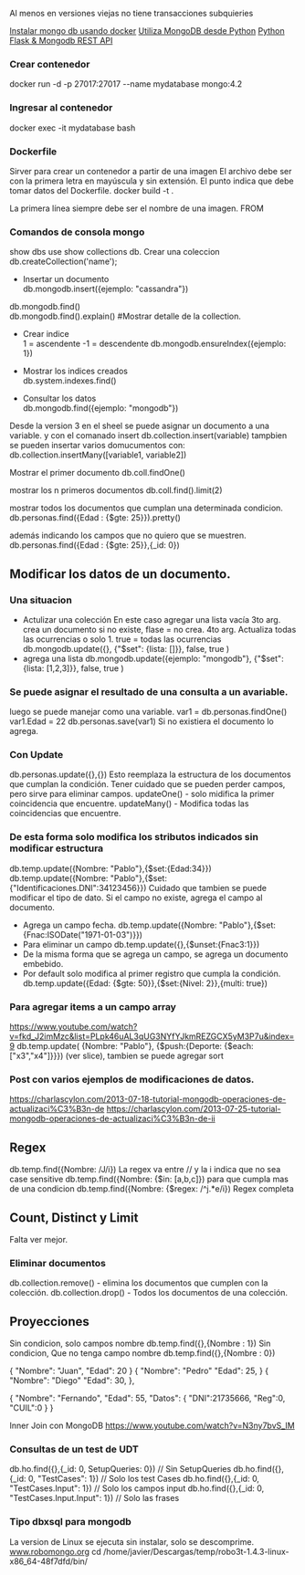 Al menos en versiones viejas no tiene
transacciones
subquieries


[Instalar mongo db usando docker](https://platzi.com/tutoriales/1533-mongodb/4930-instalar-mongo-db-usando-docker/)
[Utiliza MongoDB desde Python](https://www.youtube.com/watch?v=pJO5gKxzsco&t=764s)
[Python Flask & Mongodb REST API](https://www.youtube.com/watch?v=GsCCyN3fRoI&t=1264s)

### Crear contenedor
docker run -d -p 27017:27017 --name mydatabase mongo:4.2

### Ingresar al contenedor
docker exec -it mydatabase bash

### Dockerfile
Sirver para crear un contenedor a partir de una imagen
El archivo debe ser con la primera letra en mayúscula y sin extensión.
El punto indica que debe tomar datos del Dockerfile.
docker build -t <nombre-contenedor> .

La primera línea siempre debe ser el nombre de una imagen.
FROM <nombre-imagen>


### Comandos de consola mongo
show dbs
use <Nombre-db>
show collections
db.<Nombre-collection>
Crear una coleccion
db.createCollection('name');

- Insertar un documento  
db.mongodb.insert({ejemplo: "cassandra"}) 

db.mongodb.find()  
db.mongodb.find().explain() #Mostrar detalle de la collection.

- Crear indice  
  1 = ascendente
  -1 = descendente
db.mongodb.ensureIndex({ejemplo: 1})

- Mostrar los indices creados  
db.system.indexes.find() 

- Consultar los datos  
db.mongodb.find({ejemplo: "mongodb"})  


Desde la version 3
en el sheel se puede asignar un documento a una variable.
y con el comanado insert 
db.collection.insert(variable)
tampbien se pueden insertar varios domucumentos con:
db.collection.insertMany([variable1, variable2])

Mostrar el primer documento
db.coll.findOne()

mostrar los n primeros documentos
db.coll.find().limit(2)

mostrar todos los documentos que cumplan una determinada condicion.
db.personas.find({Edad : {$gte: 25}}).pretty()

además indicando los campos que no quiero que se muestren.
db.personas.find({Edad : {$gte: 25}},{_id: 0})

## Modificar los datos de un documento.

### Una situacion
- Actulizar una colección
  En este caso agregar una lista vacía
  3to arg. crea un documento si no existe, flase = no crea.
  4to arg. Actualiza todas las ocurrencias o solo 1. true = todas las ocurrencias
db.mongodb.update({}, {"$set": {lista: []}}, false, true )
- agrega una lista
db.mongodb.update({ejemplo: "mongodb"}, {"$set": {lista: [1,2,3]}}, false, true )

### Se puede asignar el resultado de una consulta a un avariable.
luego se puede manejar como una variable.
var1 = db.personas.findOne()
var1.Edad = 22
db.personas.save(var1)
Si no existiera el documento lo agrega.
### Con Update
db.personas.update({<condicion>},{<campos>})
Esto reemplaza la estructura de los documentos que cumplan la condición.
Tener cuidado que se pueden perder campos, pero sirve para eliminar campos.
updateOne() - solo midifica la primer coincidencia que encuentre.
updateMany() - Modifica todas las coincidencias que encuentre.
### De esta forma solo modifica los stributos indicados sin modificar estructura
db.temp.update({Nombre: "Pablo"},{$set:{Edad:34}})
db.temp.update({Nombre: "Pablo"},{$set:{"Identificaciones.DNI":34123456}})
Cuidado que tambien se puede modificar el tipo de dato.
Si el campo no existe, agrega el campo al documento.
- Agrega un campo fecha.
db.temp.update({Nombre: "Pablo"},{$set:{Fnac:ISODate("1971-01-03")}})
- Para eliminar un campo
db.temp.update({},{$unset:{Fnac3:1}})
- De la misma forma que se agrega un campo, se agrega un documento embebido.
- Por default solo modifica al primer registro que cumpla la condición.
db.temp.update({Edad: {$gte: 50}},{$set:{Nivel: 2}},{multi: true})
### Para agregar items a un campo array
https://www.youtube.com/watch?v=fkd_J2imMzc&list=PLpk46uAL3qUG3NYfYJkmREZGCX5yM3P7u&index=9
db.temp.update(
    {Nombre: "Pablo"},
        {$push:{Deporte: 
            {$each:["x3","x4"]}}})
(ver slice), tambien se puede agregar sort

### Post con varios ejemplos de modificaciones de datos.
https://charlascylon.com/2013-07-18-tutorial-mongodb-operaciones-de-actualizaci%C3%B3n-de
https://charlascylon.com/2013-07-25-tutorial-mongodb-operaciones-de-actualizaci%C3%B3n-de-ii

## Regex
db.temp.find({Nombre: /J/i})
La regex va entre // y la i indica que no sea case sensitive
db.temp.find({Nombre: {$in: [a,b,c]})
para que cumpla mas de una condicion
db.temp.find({Nombre: {$regex: /^j.*e/i})
Regex completa

## Count, Distinct y Limit
Falta ver mejor.




### Eliminar documentos
db.collection.remove() - elimina los documentos que cumplen con la colección.
db.collection.drop() - Todos los documentos de una colección.

## Proyecciones
Sin condicion, solo campos nombre
db.temp.find({},{Nombre : 1})
Sin condicion, Que no tenga campo nombre
db.temp.find({},{Nombre : 0})



{
  "Nombre": "Juan",
  "Edad": 20
}
{
  "Nombre": "Pedro"
  "Edad": 25,
}
{
  "Nombre": "Diego"
  "Edad": 30,
},

{
  "Nombre": "Fernando",
  "Edad": 55,
  "Datos":
    {
      "DNI":21735666,
      "Reg":0,
      "CUIL":0
    }
}

Inner Join con MongoDB
https://www.youtube.com/watch?v=N3ny7bvS_IM


### Consultas de un test de UDT
db.ho.find({},{_id: 0, SetupQueries: 0}) // Sin SetupQueries
db.ho.find({},{_id: 0, "TestCases": 1}) // Solo los test Cases
db.ho.find({},{_id: 0, "TestCases.Input": 1}) // Solo los campos input
db.ho.find({},{_id: 0, "TestCases.Input.Input": 1}) // Solo las frases

### Tipo dbxsql para mongodb
La version de Linux se ejecuta sin instalar, solo se descomprime.
www.robomongo.org
cd /home/javier/Descargas/temp/robo3t-1.4.3-linux-x86_64-48f7dfd/bin/


